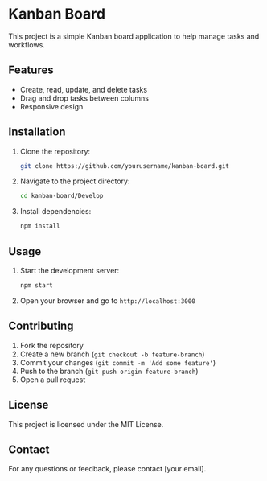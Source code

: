 # Kanban Board

This project is a simple Kanban board application to help manage tasks and workflows.

## Features

- Create, read, update, and delete tasks
- Drag and drop tasks between columns
- Responsive design

## Installation

1. Clone the repository:
    ```sh
    git clone https://github.com/yourusername/kanban-board.git
    ```
2. Navigate to the project directory:
    ```sh
    cd kanban-board/Develop
    ```
3. Install dependencies:
    ```sh
    npm install
    ```

## Usage

1. Start the development server:
    ```sh
    npm start
    ```
2. Open your browser and go to `http://localhost:3000`

## Contributing

1. Fork the repository
2. Create a new branch (`git checkout -b feature-branch`)
3. Commit your changes (`git commit -m 'Add some feature'`)
4. Push to the branch (`git push origin feature-branch`)
5. Open a pull request

## License

This project is licensed under the MIT License.

## Contact

For any questions or feedback, please contact [your email].

